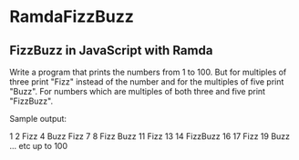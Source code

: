 # RamdaFizzBuzz
FizzBuzz in JavaScript with Ramda
------
Write a program that prints the numbers from 1 to 100.
But for multiples of three print "Fizz" instead of the
number and for the multiples of five print "Buzz". For
numbers which are multiples of both three and five
print "FizzBuzz".

Sample output:

1
2
Fizz
4
Buzz
Fizz
7
8
Fizz
Buzz
11
Fizz
13
14
FizzBuzz
16
17
Fizz
19
Buzz
... etc up to 100
